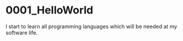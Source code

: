 # 0001_HelloWorld

I start to learn all programming languages which will be needed at my software life.
